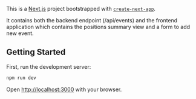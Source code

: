This is a [Next.js](https://nextjs.org) project bootstrapped with [`create-next-app`](https://nextjs.org/docs/pages/api-reference/create-next-app).

It contains both the backend endpoint (/api/events) and the frontend application which contains the positions summary view and a form to add new event.

## Getting Started

First, run the development server:

```bash
npm run dev
```

Open [http://localhost:3000](http://localhost:3000) with your browser.

